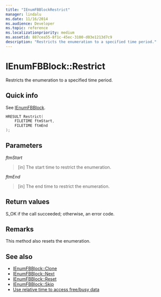 ```yaml
---
title: "IEnumFBBlockRestrict"
manager: lindalu
ms.date: 11/16/2014
ms.audience: Developer
ms.topic: reference
ms.localizationpriority: medium
ms.assetid: 887cea55-8f1c-45ec-3100-d03e1213d7c9
description: "Restricts the enumeration to a specified time period."
---
```


# IEnumFBBlock::Restrict

Restricts the enumeration to a specified time period.
  
## Quick info

See [IEnumFBBlock](ienumfbblock.md).
  
```cpp
HRESULT Restrict(  
    FILETIME ftmStart, 
    FILETIME ftmEnd 
);

```

## Parameters

_ftmStart_
  
> [in] The start time to restrict the enumeration. 
    
_ftmEnd_
  
> [in] The end time to restrict the enumeration.
    
## Return values

S_OK if the call succeeded; otherwise, an error code.
  
## Remarks

This method also resets the enumeration.
  
## See also

- [IEnumFBBlock::Clone](ienumfbblock-clone.md)  
- [IEnumFBBlock::Next](ienumfbblock-next.md)  
- [IEnumFBBlock::Reset](ienumfbblock-reset.md)  
- [IEnumFBBlock::Skip](ienumfbblock-skip.md)  
- [Use relative time to access free/busy data](how-to-use-relative-time-to-access-free-busy-data.md)

